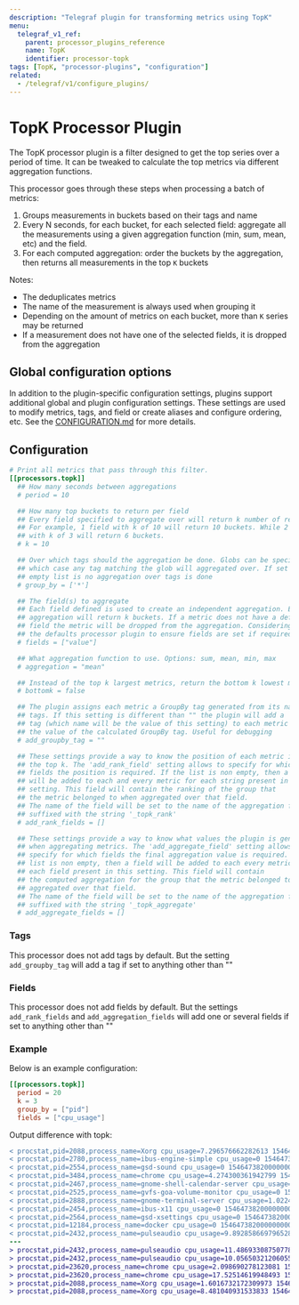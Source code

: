 ```yaml
---
description: "Telegraf plugin for transforming metrics using TopK"
menu:
  telegraf_v1_ref:
    parent: processor_plugins_reference
    name: TopK
    identifier: processor-topk
tags: [TopK, "processor-plugins", "configuration"]
related:
  - /telegraf/v1/configure_plugins/
---
```


# TopK Processor Plugin

The TopK processor plugin is a filter designed to get the top series over a
period of time. It can be tweaked to calculate the top metrics via different
aggregation functions.

This processor goes through these steps when processing a batch of metrics:

1. Groups measurements in buckets based on their tags and name
2. Every N seconds, for each bucket, for each selected field: aggregate all the measurements using a given aggregation function (min, sum, mean, etc) and the field.
3. For each computed aggregation: order the buckets by the aggregation, then returns all measurements in the top `K` buckets

Notes:

* The deduplicates metrics
* The name of the measurement is always used when grouping it
* Depending on the amount of metrics on each  bucket, more than `K` series may be returned
* If a measurement does not have one of the selected fields, it is dropped from the aggregation

## Global configuration options <!-- @/docs/includes/plugin_config.md -->

In addition to the plugin-specific configuration settings, plugins support
additional global and plugin configuration settings. These settings are used to
modify metrics, tags, and field or create aliases and configure ordering, etc.
See the [CONFIGURATION.md](/telegraf/v1/configuration/#plugins) for more details.

[CONFIGURATION.md]: ../../../docs/CONFIGURATION.md#plugins

## Configuration

```toml @sample.conf
# Print all metrics that pass through this filter.
[[processors.topk]]
  ## How many seconds between aggregations
  # period = 10

  ## How many top buckets to return per field
  ## Every field specified to aggregate over will return k number of results.
  ## For example, 1 field with k of 10 will return 10 buckets. While 2 fields
  ## with k of 3 will return 6 buckets.
  # k = 10

  ## Over which tags should the aggregation be done. Globs can be specified, in
  ## which case any tag matching the glob will aggregated over. If set to an
  ## empty list is no aggregation over tags is done
  # group_by = ['*']

  ## The field(s) to aggregate
  ## Each field defined is used to create an independent aggregation. Each
  ## aggregation will return k buckets. If a metric does not have a defined
  ## field the metric will be dropped from the aggregation. Considering using
  ## the defaults processor plugin to ensure fields are set if required.
  # fields = ["value"]

  ## What aggregation function to use. Options: sum, mean, min, max
  # aggregation = "mean"

  ## Instead of the top k largest metrics, return the bottom k lowest metrics
  # bottomk = false

  ## The plugin assigns each metric a GroupBy tag generated from its name and
  ## tags. If this setting is different than "" the plugin will add a
  ## tag (which name will be the value of this setting) to each metric with
  ## the value of the calculated GroupBy tag. Useful for debugging
  # add_groupby_tag = ""

  ## These settings provide a way to know the position of each metric in
  ## the top k. The 'add_rank_field' setting allows to specify for which
  ## fields the position is required. If the list is non empty, then a field
  ## will be added to each and every metric for each string present in this
  ## setting. This field will contain the ranking of the group that
  ## the metric belonged to when aggregated over that field.
  ## The name of the field will be set to the name of the aggregation field,
  ## suffixed with the string '_topk_rank'
  # add_rank_fields = []

  ## These settings provide a way to know what values the plugin is generating
  ## when aggregating metrics. The 'add_aggregate_field' setting allows to
  ## specify for which fields the final aggregation value is required. If the
  ## list is non empty, then a field will be added to each every metric for
  ## each field present in this setting. This field will contain
  ## the computed aggregation for the group that the metric belonged to when
  ## aggregated over that field.
  ## The name of the field will be set to the name of the aggregation field,
  ## suffixed with the string '_topk_aggregate'
  # add_aggregate_fields = []
```

### Tags

This processor does not add tags by default. But the setting `add_groupby_tag`
will add a tag if set to anything other than ""

### Fields

This processor does not add fields by default. But the settings
`add_rank_fields` and `add_aggregation_fields` will add one or several fields if
set to anything other than ""

### Example

Below is an example configuration:

```toml
[[processors.topk]]
  period = 20
  k = 3
  group_by = ["pid"]
  fields = ["cpu_usage"]
```

Output difference with topk:

```diff
< procstat,pid=2088,process_name=Xorg cpu_usage=7.296576662282613 1546473820000000000
< procstat,pid=2780,process_name=ibus-engine-simple cpu_usage=0 1546473820000000000
< procstat,pid=2554,process_name=gsd-sound cpu_usage=0 1546473820000000000
< procstat,pid=3484,process_name=chrome cpu_usage=4.274300361942799 1546473820000000000
< procstat,pid=2467,process_name=gnome-shell-calendar-server cpu_usage=0 1546473820000000000
< procstat,pid=2525,process_name=gvfs-goa-volume-monitor cpu_usage=0 1546473820000000000
< procstat,pid=2888,process_name=gnome-terminal-server cpu_usage=1.0224991500287577 1546473820000000000
< procstat,pid=2454,process_name=ibus-x11 cpu_usage=0 1546473820000000000
< procstat,pid=2564,process_name=gsd-xsettings cpu_usage=0 1546473820000000000
< procstat,pid=12184,process_name=docker cpu_usage=0 1546473820000000000
< procstat,pid=2432,process_name=pulseaudio cpu_usage=9.892858669796528 1546473820000000000
---
> procstat,pid=2432,process_name=pulseaudio cpu_usage=11.486933087507786 1546474120000000000
> procstat,pid=2432,process_name=pulseaudio cpu_usage=10.056503212060552 1546474130000000000
> procstat,pid=23620,process_name=chrome cpu_usage=2.098690278123081 1546474120000000000
> procstat,pid=23620,process_name=chrome cpu_usage=17.52514619948493 1546474130000000000
> procstat,pid=2088,process_name=Xorg cpu_usage=1.6016732172309973 1546474120000000000
> procstat,pid=2088,process_name=Xorg cpu_usage=8.481040931533833 1546474130000000000
```

